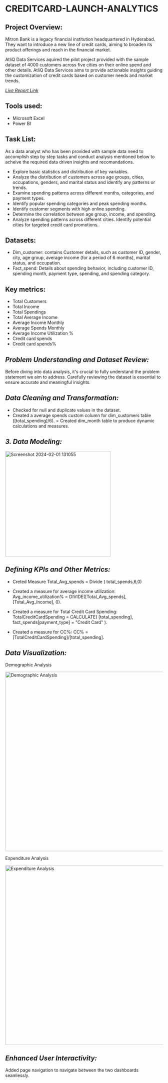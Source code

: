 # CREDITCARD-LAUNCH-ANALYTICS

## **Project Overview:**

Mitron Bank is a legacy financial institution headquartered in Hyderabad. They want to introduce a new line of credit cards, aiming to broaden its product offerings and reach in the financial market.

AtliQ Data Services aquired the pilot project provided with the sample dataset of 4000 customers across five cities on their online spend and other details. AtliQ Data Services aims to provide actionable insights guiding the customization of credit cards based on customer needs and market trends.


_[Live Report Link](https://app.powerbi.com/view?r=eyJrIjoiOTBiMDdlNjQtMjgwMS00MjJlLWFhMzAtNmRmOTdkYWQ3NTRiIiwidCI6ImM2ZTU0OWIzLTVmNDUtNDAzMi1hYWU5LWQ0MjQ0ZGM1YjJjNCJ9)_

## **Tools used:**

- Microsoft Excel
- Power BI

## **Task List:**

As a data analyst who has been provided with sample data need to accomplish step by step tasks and conduct analysis mentioned below to acheive the required data driven insights and recomandations.

- Explore basic statistics and distribution of key variables.
- Analyze the distribution of customers across age groups, cities, occupations, genders, and marital status and identify any patterns or trends.
- Examine spending patterns across different months, categories, and payment types.
- Identify popular spending categories and peak spending months.
- Identify customer segments with high online spending.
- Determine the correlation between age group, income, and spending.
- Analyze spending patterns across different cities. Identify potential cities for targeted credit card promotions.

## **Datasets:**
- Dim_customer: contains Customer details, such as customer ID, gender, city, age group, average income (for a period of 6 months), marital status, and occupation.
- Fact_spend: Details about spending behavior, including customer ID, spending month, payment type, spending, and spending category.

## **Key metrics:**

- Total Customers
- Total Income
- Total Spendings
- Total Average Income
- Average Income Monthly
- Average Spends Monthly
- Average Income Utilization %
- Credit card spends
- Credit card spends%

## *Problem Understanding and Dataset Review:*
Before diving into data analysis, it's crucial to fully understand the problem statement we aim to address. Carefully reviewing the dataset is essential to ensure accurate and meaningful insights.

## *Data Cleaning and Transformation:*
- Checked for null and duplicate values in the dataset.
- Created a average spends custom column for dim_customers table ([total_spending]/6).
= Created dim_month table to produce dynamic calculations and measures. 
## *3. Data Modeling:*

<img width="337" alt="Screenshot 2024-02-01 131055" src="https://github.com/AkhilMusuloju/CREDITCARD-LAUNCH-ANALYTICS/assets/142907602/3250726d-a496-45c1-8791-8fa5d70ff89c">

## *Defining KPIs and Other Metrics:*

- Creted Measure Total_Avg_spends = Divide ( total_spends,6,0)
  
- Created a measure for average income utilization:
  Avg_income_utilization% = DIVIDE([Total_Avg_spends], [Total_Avg_Income], 0).

- Created a measure for Total Credit Card Spending:
  TotalCreditCardSpending =
   CALCULATE(
   [total_spending],
  fact_spends[payment_type] = "Credit Card"
  ).
- Created a measure for CC%:
  CC% = [TotalCreditCardSpending]/[total_spending].

## *Data Visualization:*

  Demographic Analysis
  
<img width="574" alt="Demographic Analysis" src="https://github.com/AkhilMusuloju/CREDITCARD-LAUNCH-ANALYTICS/assets/142907602/4e262137-c8fe-420b-938d-b734217e78e3">

  Expenditure Analysis
  
<img width="575" alt="Expenditure Analysis" src="https://github.com/AkhilMusuloju/CREDITCARD-LAUNCH-ANALYTICS/assets/142907602/a8d81fa7-33bf-45ed-9713-3698eb8e6b57">

## *Enhanced User Interactivity:*

Added page navigation to navigate between the two dashboards seamlessly.



